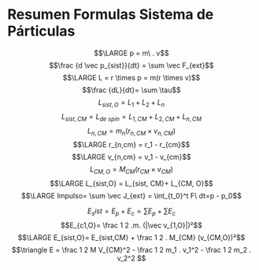 # Resumen Formulas Sistema de Párticulas
$$\LARGE p = m\ . v$$
	$$\frac {d \vec p_{sist}}{dt} = \sum \vec F_{ext}$$
$$\LARGE L = r \times p = m(r \times v)$$
	$$\frac {dL}{dt}= \sum \tau$$
$$ L_{sist,O} = L_1 + L_2 + L_n$$
$$ L_{sist, CM} =L_{de \ spin}= L_{1,CM} + L_{2,CM} + L_{n,CM}$$
$$L_{n,CM} = m_n (r_{n,CM} \times v_{n,CM})$$
$$\LARGE r_{n,cm} = r_1 - r_{cm}$$
$$\LARGE v_{n,cm} = v_1 - v_{cm}$$
$$L_{CM,O} = M_{CM} (r_{CM} \times v_{CM})$$
$$\LARGE L_{sist,O} = L_{sist, CM}+ L_{CM, O}$$
$$\LARGE Impulso= \sum \vec J_{ext} = \int_{t_0}^t F\  dt=p - p_0$$

$$E_sist = E_p + E_c = \sum E_p + \sum E_c$$
$$E_{c1,O}= \frac 1 2 .m. (|\vec v_{1,O}|)²$$
$$\LARGE E_{sist,O}= E_{sist,CM} + \frac 1 2 . M_{CM} (v_{CM,O})²$$
$$\triangle E = \frac 1 2 M V_{CM}^2 - \frac 1 2 m_1 . v_1^2 - \frac 1 2 m_2 . v_2^2 $$